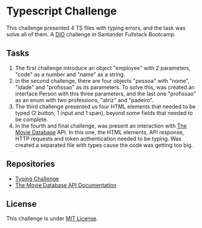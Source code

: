 <h1>Typescript Challenge</h1>
<p>This challenge presented 4 TS files with typing errors, and the task was solve all of them. A <a href="https://web.dio.me/home" target="_blank">DIO</a> challenge in Santander Fullstack Bootcamp.</p>
<h2>Tasks</h2>
<ol><li>The first challenge introduce an object "employee" with 2 parameters, "code" as a number and "name" as a string.</li>
<li>in the second challenge, there are four objects "pessoa" with "nome", "idade" and "profissao" as its parameters. To solve this, was created an interface Person with this three parameters, and the last one "profissao" as an enum with two professions, "atriz" and "padeiro".</li>
<li>The third challenge presented us four HTML elements that needed to be typed (2 button, 1 input and 1 span), beyond some fields that needed to be complete.</li>
<li>In the fourth and final challenge, was present an interaction with <a href="https://www.themoviedb.org" target="_blank">The Movie Database</a> API. In this one, the HTML elements, API response, HTTP requests and token authentication needed to be typing. Was created a separated file with types cause the code was getting too big.</li>
</ol>
<h2>Repositories</h2>
<ul><li><a href="https://github.com/lira1705/mentoria-typescript/tree/main/src/desafios" target="_blank">Typing Challenge</a></li>
<li><a href="https://www.themoviedb.org/documentation/api" target="_blank">The Movie Database API Documentation</a></li>
</ul>
<h2>License</h2>
<p>This challenge is under <a href="">MIT License</a>.</p>